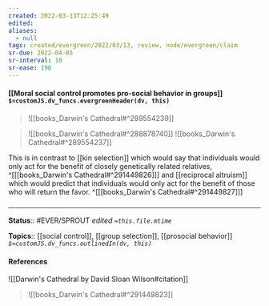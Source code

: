 ```yaml
---
created: 2022-03-13T12:25:49 
edited: 
aliases:
  - null
tags: created/evergreen/2022/03/13, review, node/evergreen/claim
sr-due: 2022-04-05
sr-interval: 10
sr-ease: 190
---
```


#### [[Moral social control promotes pro-social behavior in groups]] `$=customJS.dv_funcs.evergreenHeader(dv, this)`

> ![[books_Darwin's Cathedral#^289554239]]

> ![[books_Darwin's Cathedral#^288878740]]
> ![[books_Darwin's Cathedral#^289554237]]

This is in contrast to [[kin selection]] which would say that individuals would only act for the benefit of closely genetically related relatives,
^[[[books_Darwin's Cathedral#^291449826]]]
and [[reciprocal altruism]] which would predict that individuals would only act for the benefit of those who will return the favor.
^[[[books_Darwin's Cathedral#^291449827]]]



### <hr class="footnote"/>

**Status**:: #EVER/SPROUT
*edited `=this.file.mtime`*

**Topics**:: [[social control]], [[group selection]], [[prosocial behavior]]
*`$=customJS.dv_funcs.outlinedIn(dv, this)`*

#### References

![[Darwin's Cathedral by David Sloan Wilson#citation]]

> ![[books_Darwin's Cathedral#^291449823]]
